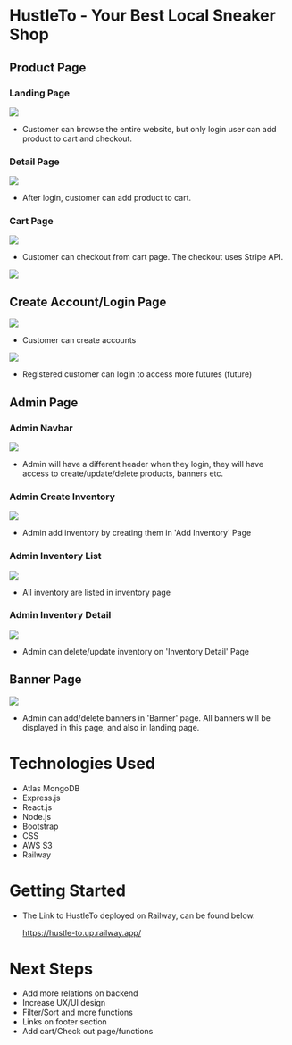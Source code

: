 # HustleTo - Your Best Local Sneaker Shop

## Product Page

### Landing Page

<img src = "public/ReadMe/Landing.png">

- Customer can browse the entire website, but only login user can add product to cart and checkout.

### Detail Page

<img src = "public/ReadMe/Detail.png">

- After login, customer can add product to cart.

### Cart Page

<img src = "public/ReadMe/Cart.png">

- Customer can checkout from cart page. The checkout uses Stripe API.

<img src = "public/ReadMe/Stripe.png">

## Create Account/Login Page

<img src = "public/ReadMe/Create Account.png">

- Customer can create accounts

<img src = "public/ReadMe/Create Account.png">

- Registered customer can login to access more futures (future)

## Admin Page

### Admin Navbar

<img src = "public/ReadMe/Admin Navbar.png">

- Admin will have a different header when they login, they will have access to create/update/delete products, banners etc.

### Admin Create Inventory

<img src = "public/ReadMe/Create Inventory.png">

- Admin add inventory by creating them in 'Add Inventory' Page

### Admin Inventory List

<img src = "public/ReadMe/Admin Inventory List.png">

- All inventory are listed in inventory page

### Admin Inventory Detail

<img src = "public/ReadMe/Admin Inventory Detail.png">

- Admin can delete/update inventory on 'Inventory Detail' Page

## Banner Page

<img src = "public/ReadMe/Banner.png">

- Admin can add/delete banners in 'Banner' page. All banners will be displayed in this page, and also in landing page.

# Technologies Used

- Atlas MongoDB
- Express.js
- React.js
- Node.js
- Bootstrap
- CSS
- AWS S3
- Railway

# Getting Started

- The Link to HustleTo deployed on Railway, can be found below.

  https://hustle-to.up.railway.app/

# Next Steps

- Add more relations on backend
- Increase UX/UI design
- Filter/Sort and more functions
- Links on footer section
- Add cart/Check out page/functions
